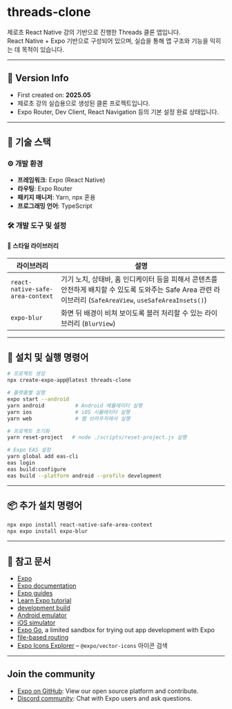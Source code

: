 # threads-clone

제로초 React Native 강의 기반으로 진행한 Threads 클론 앱입니다.  
React Native + Expo 기반으로 구성되어 있으며, 실습을 통해 앱 구조와 기능을 익히는 데 목적이 있습니다.

---

## 📆 Version Info

- First created on: **2025.05**
- 제로초 강의 실습용으로 생성된 클론 프로젝트입니다.
- Expo Router, Dev Client, React Navigation 등의 기본 설정 완료 상태입니다.

---

## 📌 기술 스택

### ⚙️ 개발 환경

- **프레임워크**: Expo (React Native)
- **라우팅**: Expo Router
- **패키지 매니저**: Yarn, npx 혼용
- **프로그래밍 언어**: TypeScript

### 🛠️ 개발 도구 및 설정

#### 🎨 스타일 라이브러리

| 라이브러리                       | 설명                                                                                                                                                       |
| -------------------------------- | ---------------------------------------------------------------------------------------------------------------------------------------------------------- |
| `react-native-safe-area-context` | 기기 노치, 상태바, 홈 인디케이터 등을 피해서 콘텐츠를 안전하게 배치할 수 있도록 도와주는 Safe Area 관련 라이브러리 (`SafeAreaView`, `useSafeAreaInsets()`) |
| `expo-blur`                      | 화면 뒤 배경이 비쳐 보이도록 블러 처리할 수 있는 라이브러리 (`BlurView`)                                                                                   |

---

## 📜 설치 및 실행 명령어

```bash
# 프로젝트 생성
npx create-expo-app@latest threads-clone

# 플랫폼별 실행
expo start --android
yarn android          # Android 에뮬레이터 실행
yarn ios              # iOS 시뮬레이터 실행
yarn web              # 웹 브라우저에서 실행

# 프로젝트 초기화
yarn reset-project   # node ./scripts/reset-project.js 실행

# Expo EAS 설정
yarn global add eas-cli
eas login
eas build:configure
eas build --platform android --profile development
```

---

## 📦 추가 설치 명령어

```bash
npx expo install react-native-safe-area-context
npx expo install expo-blur
```

---

## 🔗 참고 문서

- [Expo](https://expo.dev)
- [Expo documentation](https://docs.expo.dev/)
- [Expo guides](https://docs.expo.dev/guides)
- [Learn Expo tutorial](https://docs.expo.dev/tutorial/introduction/)
- [development build](https://docs.expo.dev/develop/development-builds/introduction/)
- [Android emulator](https://docs.expo.dev/workflow/android-studio-emulator/)
- [iOS simulator](https://docs.expo.dev/workflow/ios-simulator/)
- [Expo Go](https://expo.dev/go), a limited sandbox for trying out app development with Expo
- [file-based routing](https://docs.expo.dev/router/introduction)
- [Expo Icons Explorer](https://icons.expo.fyi/) – `@expo/vector-icons` 아이콘 검색

---

## Join the community

- [Expo on GitHub](https://github.com/expo/expo): View our open source platform and contribute.
- [Discord community](https://chat.expo.dev): Chat with Expo users and ask questions.
